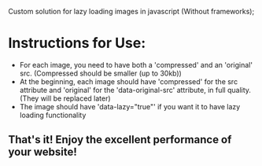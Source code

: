 Custom solution for lazy loading images in javascript (Without frameworks);


<h1>Instructions for Use:</h1>
<ul>
  <li>For each image, you need to have both a 'compressed' and an 'original' src. (Compressed should be smaller (up to 30kb))</li>
  <li>At the beginning, each image should have 'compressed' for the src attribute and 'original' for the 'data-original-src' attribute, in full quality. (They will be replaced later)</li>
  <li>The image should have 'data-lazy="true"' if you want it to have lazy loading functionality</li>
</ul>

<h2>That's it! Enjoy the excellent performance of your website!</h2>
